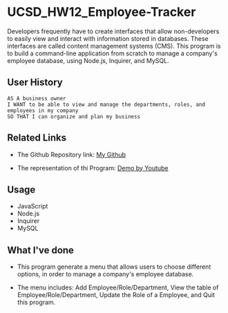 # UCSD_HW12_Employee-Tracker
Developers frequently have to create interfaces that allow non-developers to easily view and interact with information stored in databases. These interfaces are called content management systems (CMS). This program is to build a command-line application from scratch to manage a company's employee database, using Node.js, Inquirer, and MySQL.

## User History

```
AS A business owner
I WANT to be able to view and manage the departments, roles, and employees in my company
SO THAT I can organize and plan my business
```

## Related Links

* The Github Repository link: [My Github](https://github.com/hengyu89/UCSD_HW12_Employee-Tracker)

* The representation of thi Program: [Demo by Youtube](https://www.youtube.com/watch?v=AuQuqIFj8n0)

## Usage

* JavaScript
* Node.js
* Inquirer
* MySQL

## What I've done

* This program generate a menu that allows users to choose different options, in order to manage a company's employee database.

* The menu includes: Add Employee/Role/Department, View the table of Employee/Role/Department, Update the Role of a Employee, and Quit this program.

